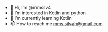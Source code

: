 - 👋 Hi, I’m @mmsilv4
- 👀 I’m interested in Kotlin and python
- 🌱 I’m currently learning Kotlin 
- 📫 How to reach me mms.silvah@gmail.com

<!---
mmsilv4/mmsilv4 is a ✨ special ✨ repository because its `README.md` (this file) appears on your GitHub profile.
You can click the Preview link to take a look at your changes.
--->
